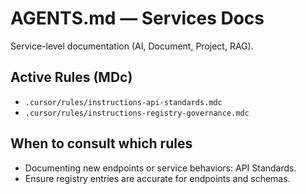 # AGENTS.md — Services Docs

Service-level documentation (AI, Document, Project, RAG).

## Active Rules (MDc)
- `.cursor/rules/instructions-api-standards.mdc`
- `.cursor/rules/instructions-registry-governance.mdc`

## When to consult which rules
- Documenting new endpoints or service behaviors: API Standards.
- Ensure registry entries are accurate for endpoints and schemas.
